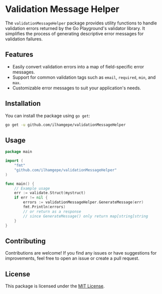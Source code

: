 # Validation Message Helper

The `validationMessageHelper` package provides utility functions to handle validation errors returned by the Go Playground's validator library. It simplifies the process of generating descriptive error messages for validation failures.

## Features

- Easily convert validation errors into a map of field-specific error messages.
- Support for common validation tags such as `email`, `required`, `min`, and `max`.
- Customizable error messages to suit your application's needs.

## Installation

You can install the package using `go get`:

```bash
go get -u github.com/ilhamgepe/validationMessageHelper
```

## Usage

```go
package main

import (
	"fmt"
	"github.com/ilhamgepe/validationMessageHelper"
)

func main() {
	// Example usage
	err := validate.Struct(mystruct)
	if err != nil {
		errors := validationMessageHelper.GenerateMessage(err)
		fmt.Println(errors)
        // or return as a response
        // since GenerateMessage() only return map[string]string
	}
}

```

## Contributing

Contributions are welcome! If you find any issues or have suggestions for improvements, feel free to open an issue or create a pull request.

## License

This package is licensed under the [MIT License](LICENSE).
